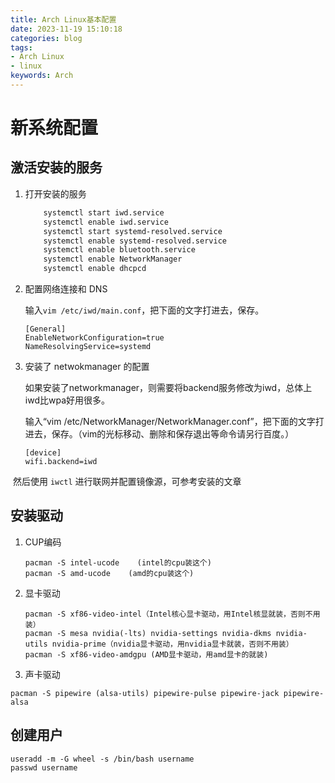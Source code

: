 ```yaml
---
title: Arch Linux基本配置
date: 2023-11-19 15:10:18
categories: blog
tags: 
- Arch Linux
- linux
keywords: Arch
---
```


# 新系统配置

## 激活安装的服务

1. 打开安装的服务

    ``` bash
        systemctl start iwd.service
        systemctl enable iwd.service
        systemctl start systemd-resolved.service
        systemctl enable systemd-resolved.service
        systemctl enable bluetooth.service
        systemctl enable NetworkManager
        systemctl enable dhcpcd
    ```

2. 配置网络连接和 DNS

   输入` vim /etc/iwd/main.conf `，把下面的文字打进去，保存。

   ```text
   [General]
   EnableNetworkConfiguration=true
   NameResolvingService=systemd
   ```

3. 安装了 netwokmanager 的配置

   如果安装了networkmanager，则需要将backend服务修改为iwd，总体上iwd比wpa好用很多。

   输入“vim /etc/NetworkManager/NetworkManager.conf”，把下面的文字打进去，保存。（vim的光标移动、删除和保存退出等命令请另行百度。）

   ```text
   [device]
   wifi.backend=iwd
   ```

​	然后使用 `iwctl` 进行联网并配置镜像源，可参考安装的文章

## 安装驱动

1. CUP编码

   ``` 
   pacman -S intel-ucode    (intel的cpu装这个)
   pacman -S amd-ucode    (amd的cpu装这个)
   ```

2. 显卡驱动

   ```
   pacman -S xf86-video-intel（Intel核心显卡驱动，用Intel核显就装，否则不用装）
   pacman -S mesa nvidia(-lts) nvidia-settings nvidia-dkms nvidia-utils nvidia-prime（nvidia显卡驱动，用nvidia显卡就装，否则不用装）
   pacman -S xf86-video-amdgpu (AMD显卡驱动，用amd显卡的就装)
   ```

3.  声卡驱动

```text
pacman -S pipewire (alsa-utils) pipewire-pulse pipewire-jack pipewire-alsa
```

## 创建用户

```
useradd -m -G wheel -s /bin/bash username   
passwd username
```

